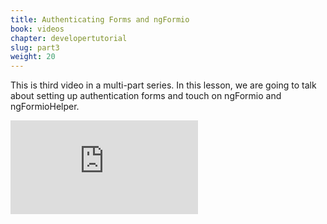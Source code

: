 ```yaml
---
title: Authenticating Forms and ngFormio
book: videos
chapter: developertutorial
slug: part3
weight: 20
---
```


This is third video in a multi-part series. In this lesson, we are going to talk about setting up authentication forms and touch on ngFormio and ngFormioHelper.

<div class="embed-responsive embed-responsive-16by9">
  <iframe class="embed-responsive-item" src="https://www.youtube.com/embed/GKcOih6bPg0?rel=0&amp;showinfo=0" frameborder="0" allowfullscreen></iframe>
  </div>
